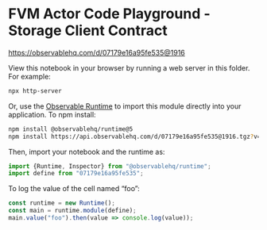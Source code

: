 # FVM Actor Code Playground - Storage Client Contract

https://observablehq.com/d/07179e16a95fe535@1916

View this notebook in your browser by running a web server in this folder. For
example:

~~~sh
npx http-server
~~~

Or, use the [Observable Runtime](https://github.com/observablehq/runtime) to
import this module directly into your application. To npm install:

~~~sh
npm install @observablehq/runtime@5
npm install https://api.observablehq.com/d/07179e16a95fe535@1916.tgz?v=3
~~~

Then, import your notebook and the runtime as:

~~~js
import {Runtime, Inspector} from "@observablehq/runtime";
import define from "07179e16a95fe535";
~~~

To log the value of the cell named “foo”:

~~~js
const runtime = new Runtime();
const main = runtime.module(define);
main.value("foo").then(value => console.log(value));
~~~
